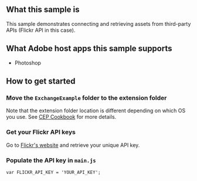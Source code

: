 ## What this sample is
This sample demonstrates connecting and retrieving assets from third-party APIs (Flickr API in this case). 

## What Adobe host apps this sample supports
- Photoshop

## How to get started
### Move the `ExchangeExample` folder to the extension folder
Note that the extension folder location is different depending on which OS you use. See [CEP Cookbook](https://github.com/Adobe-CEP/CEP-Resources/blob/master/CEP_8.x/Documentation/CEP%208.0%20HTML%20Extension%20Cookbook.md#extension-folders) for more details.

### Get your Flickr API keys
Go to [Flickr's website](https://www.flickr.com/) and retrieve your unique API key.

### Populate the API key in `main.js`
```
var FLICKR_API_KEY = 'YOUR_API_KEY';
```